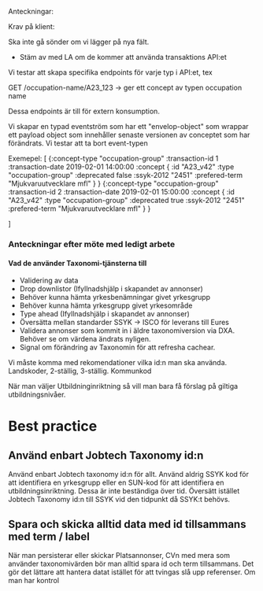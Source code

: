 Anteckningar:


Krav på klient:

Ska inte gå sönder om vi lägger på nya fält.



* Stäm av med LA om de kommer att använda transaktions API:et




Vi testar att skapa specifika endpoints för varje typ i API:et, tex

GET /occupation-name/A23_123   ->  ger ett concept av typen occupation name


Dessa endpoints är till för extern konsumption.



Vi skapar en typad eventström som har ett "envelop-object" som wrappar ett payload object som innehåller senaste versionen av conceptet som har förändrats. Vi testar att ta bort event-typen


Exemepel:
[
{:concept-type "occupation-group"
 :transaction-id 1
 :transaction-date 2019-02-01 14:00:00
 :concept { :id "A23_v42"
            :type "occupation-group"
            :deprecated false
            :ssyk-2012 "2451"
            :prefered-term "Mjukvaruutvecklare mfl"
    }
}
{:concept-type "occupation-group"
 :transaction-id 2
 :transaction-date 2019-02-01 15:00:00
 :concept { :id "A23_v42"
            :type "occupation-group"
            :deprecated true
            :ssyk-2012 "2451"
            :prefered-term "Mjukvaruutvecklare mfl"
    }
}

]



### Anteckningar efter möte med ledigt arbete

#### Vad de använder Taxonomi-tjänsterna till

* Validering av data
* Drop downlistor (Ifyllnadshjälp i skapandet av annonser)
* Behöver kunna hämta yrkesbenämningar givet yrkesgrupp
* Behöver kunna hämta yrkesgrupp givet yrkesområde
* Type ahead (Ifyllnadshjälp i skapandet av annonser)
* Översätta mellan standarder SSYK -> ISCO  för leverans till Eures
* Validera annonser som kommit in i äldre taxonomiversion via DXA. Behöver se om värdena ändrats nyligen.
* Signal om förändring av Taxonomin för att refresha cachear.


Vi måste komma med rekomendationer vilka id:n man ska använda.
Landskoder, 2-ställig, 3-ställig. Kommunkod


När man väljer Utbildninginriktning så vill man bara få förslag på giltiga utbildningsnivåer.

# Best practice

## Använd enbart Jobtech Taxonomy id:n
Använd enbart Jobtech taxonomy id:n för allt. Använd aldrig SSYK kod för att identifiera en yrkesgrupp eller en SUN-kod för att identifiera en utbildningsinriktning. Dessa är inte beständiga över tid. Översätt istället Jobtech Taxonomy id:n till SSYK vid den tidpunkt då SSYK:t behövs.

## Spara och skicka alltid data med id tillsammans med term / label
När man persisterar eller skickar Platsannonser, CVn med mera som använder taxonomivärden bör man alltid spara id och term tillsammans. Det gör det lättare att hantera datat istället för att tvingas slå upp referenser. Om man har kontrol 


